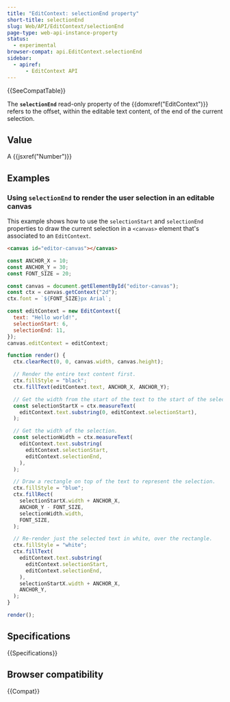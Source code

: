 ```yaml
---
title: "EditContext: selectionEnd property"
short-title: selectionEnd
slug: Web/API/EditContext/selectionEnd
page-type: web-api-instance-property
status:
  - experimental
browser-compat: api.EditContext.selectionEnd
sidebar:
  - apiref:
      - EditContext API
---
```


{{SeeCompatTable}}

The **`selectionEnd`** read-only property of the {{domxref("EditContext")}} refers to the offset, within the editable text content, of the end of the current selection.

## Value

A {{jsxref("Number")}}

## Examples

### Using `selectionEnd` to render the user selection in an editable canvas

This example shows how to use the `selectionStart` and `selectionEnd` properties to draw the current selection in a `<canvas>` element that's associated to an `EditContext`.

```html
<canvas id="editor-canvas"></canvas>
```

```js
const ANCHOR_X = 10;
const ANCHOR_Y = 30;
const FONT_SIZE = 20;

const canvas = document.getElementById("editor-canvas");
const ctx = canvas.getContext("2d");
ctx.font = `${FONT_SIZE}px Arial`;

const editContext = new EditContext({
  text: "Hello world!",
  selectionStart: 6,
  selectionEnd: 11,
});
canvas.editContext = editContext;

function render() {
  ctx.clearRect(0, 0, canvas.width, canvas.height);

  // Render the entire text content first.
  ctx.fillStyle = "black";
  ctx.fillText(editContext.text, ANCHOR_X, ANCHOR_Y);

  // Get the width from the start of the text to the start of the selection.
  const selectionStartX = ctx.measureText(
    editContext.text.substring(0, editContext.selectionStart),
  );

  // Get the width of the selection.
  const selectionWidth = ctx.measureText(
    editContext.text.substring(
      editContext.selectionStart,
      editContext.selectionEnd,
    ),
  );

  // Draw a rectangle on top of the text to represent the selection.
  ctx.fillStyle = "blue";
  ctx.fillRect(
    selectionStartX.width + ANCHOR_X,
    ANCHOR_Y - FONT_SIZE,
    selectionWidth.width,
    FONT_SIZE,
  );

  // Re-render just the selected text in white, over the rectangle.
  ctx.fillStyle = "white";
  ctx.fillText(
    editContext.text.substring(
      editContext.selectionStart,
      editContext.selectionEnd,
    ),
    selectionStartX.width + ANCHOR_X,
    ANCHOR_Y,
  );
}

render();
```

## Specifications

{{Specifications}}

## Browser compatibility

{{Compat}}
